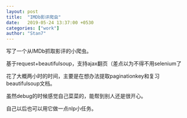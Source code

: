 ```yaml
---
layout: post
title:  "IMDb影评爬虫"
date:   2019-05-24 13:37:00 +0530
categories: ["work"]
author: "Stan7"
---
```


写了一个从IMDb抓取影评的小爬虫。

基于request+beautifulsoup，支持ajax翻页（差点以为不得不用selenium了

花了大概两小时的时间，主要是在想办法提取paginationkey和复习beautifulsoup文档。

虽然debug的时候感觉自己菜菜的，能帮到别人还是很开心。

自己以后也可以用它做一点nlp小任务。